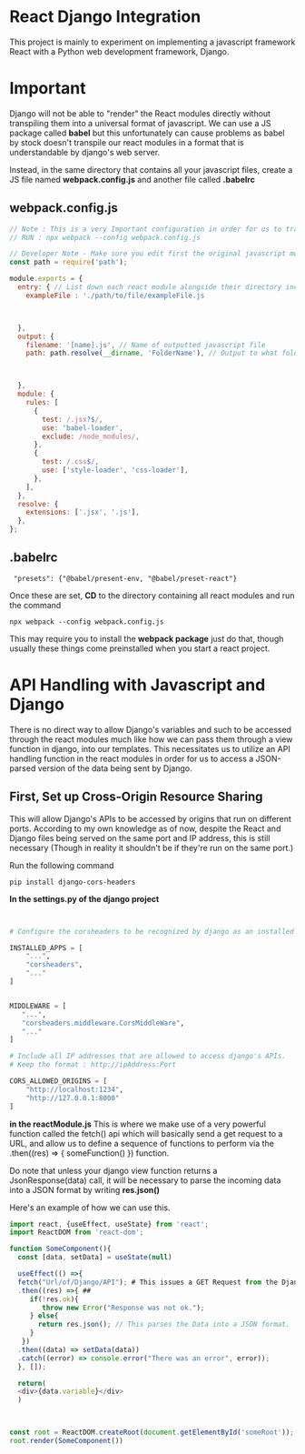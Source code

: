 # React Django Integration

This project is mainly to experiment on implementing a javascript framework React with a Python web development framework, Django.


# Important 
Django will not be able to "render" the React modules directly without transpiling them into a universal format of javascript. We can
use a JS package called **babel** but this unfortunately can cause problems as babel by stock doesn't transpile our react modules in a format
that is understandable by django's web server.

Instead, in the same directory that contains all your javascript files, create a JS file named **webpack.config.js** and another file called **.babelrc**


## webpack.config.js
```javascript
// Note : This is a very Important configuration in order for us to transpile the react modules properly for them to run alongside the Django App.
// RUN : npx webpack --config webpack.config.js

// Developer Note - Make sure you edit first the original javascript modules then transpile them.
const path = require('path');

module.exports = {
  entry: { // List down each react module alongside their directory including './' 
    exampleFile : './path/to/file/exampleFile.js



  },
  output: {
    filename: '[name].js', // Name of outputted javascript file
    path: path.resolve(__dirname, 'FolderName'), // Output to what folder in the directory



  },
  module: {
    rules: [
      {
        test: /.jsx?$/,
        use: 'babel-loader',
        exclude: /node_modules/,
      },
      {
        test: /.css$/,
        use: ['style-loader', 'css-loader'],
      },
    ],
  },
  resolve: {
    extensions: ['.jsx', '.js'],
  },
};
```


## .babelrc
```
 "presets": {"@babel/present-env, "@babel/preset-react"}
```


Once these are set, **CD** to the directory containing all react modules and run the command
```
npx webpack --config webpack.config.js
```

This may require you to install the **webpack package** just do that, though usually these things come preinstalled when you start a react project.

# API Handling with Javascript and Django
There is no direct way to allow Django's variables and such to be accessed through the react modules much like how we can pass them through a view function in django, into our templates.
This necessitates us to utilize an API handling function in the react modules in order for us to access a JSON-parsed version of the data being sent by Django.

## First, Set up Cross-Origin Resource Sharing
This will allow Django's APIs to be accessed by origins that run on different ports. According to my own knowledge as of now, despite the React and Django files being served on the same port and IP address, this is still necessary (Though in reality it shouldn't be if they're run on the same port.)

Run the following command
```
pip install django-cors-headers
```

**In the settings.py of the django project**

```python


# Configure the corsheaders to be recognized by django as an installed app and middleware.

INSTALLED_APPS = [
    "...",
    "corsheaders",
    "..."
]


MIDDLEWARE = [
   "...",
   "corsheaders.middleware.CorsMiddleWare",
   "..."
]

# Include all IP addresses that are allowed to access django's APIs.
# Keep the format : http://ipAddress:Port

CORS_ALLOWED_ORIGINS = [
    "http://localhost:1234",
    "http://127.0.0.1:8000"
]
```
 
**in the reactModule.js**
This is where we make use of a very powerful function called the fetch() api which will basically send a get request to a URL, and allow us to define a sequence of functions to perform via the .then((res) => { someFunction() }) 
function.

Do note that unless your django view function returns a JsonResponse(data) call, it will be necessary to parse the incoming data into a JSON format by writing **res.json()**

Here's an example of how we can use this.

```javascript
import react, {useEffect, useState} from 'react';
import ReactDOM from 'react-dom';

function SomeComponent(){
  const [data, setData] = useState(null)

  useEffect(() =>{
  fetch("Url/of/Django/API"); # This issues a GET Request from the Django Url that corresponds to a django URL in the urls.py 
  .then((res) =>{ ## 
     if(!res.ok){
        throw new Error("Response was not ok.");
     } else{
       return res.json(); // This parses the Data into a JSON format.
     }
   })
  .then((data) => setData(data))
  .catch((error) => console.error("There was an error", error));
  }, []);

  return(
  <div>{data.variable}</div>
  )



const root = ReactDOM.createRoot(document.getElementById('someRoot'));
root.render(SomeComponent())




```
